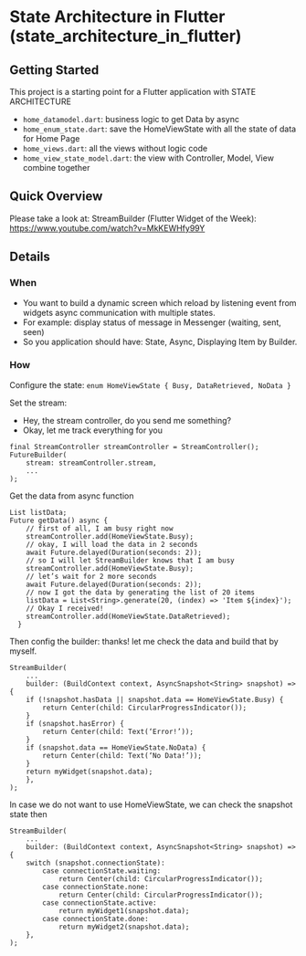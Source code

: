# State Architecture in Flutter (state_architecture_in_flutter)

## Getting Started

This project is a starting point for a Flutter application with STATE ARCHITECTURE

- `home_datamodel.dart`: business logic to get Data by async
- `home_enum_state.dart`: save the HomeViewState with all the state of data for Home Page
- `home_views.dart`: all the views without logic code
- `home_view_state_model.dart`: the view with Controller, Model, View combine together

## Quick Overview
Please take a look at: StreamBuilder (Flutter Widget of the Week): https://www.youtube.com/watch?v=MkKEWHfy99Y
## Details
### When
- You want to build a dynamic screen which reload by listening event from widgets async communication with multiple states.
- For example: display status of message in Messenger (waiting, sent, seen)
- So you application should have: State, Async, Displaying Item by Builder.
### How 

Configure the state:
`enum HomeViewState { Busy, DataRetrieved, NoData }`

Set the stream: 
 - Hey, the stream controller, do you send me something?
 - Okay, let me track everything for you
```
final StreamController streamController = StreamController();
FutureBuilder(
    stream: streamController.stream,
    ...
);
```

Get the data from async function

```
List listData;
Future getData() async {
	// first of all, I am busy right now
    streamController.add(HomeViewState.Busy);
    // okay, I will load the data in 2 seconds
    await Future.delayed(Duration(seconds: 2));
    // so I will let StreamBuilder knows that I am busy
    streamController.add(HomeViewState.Busy);
	// let’s wait for 2 more seconds
    await Future.delayed(Duration(seconds: 2));
    // now I got the data by generating the list of 20 items
    listData = List<String>.generate(20, (index) => 'Item ${index}');
	// Okay I received!
    streamController.add(HomeViewState.DataRetrieved);
  }
```

Then config the builder: thanks! let me check the data and build that by myself.
```
StreamBuilder(
    ...
    builder: (BuildContext context, AsyncSnapshot<String> snapshot) => {
    if (!snapshot.hasData || snapshot.data == HomeViewState.Busy) {
        return Center(child: CircularProgressIndicator());
    }
    if (snapshot.hasError) {
        return Center(child: Text(‘Error!’));
    }
    if (snapshot.data == HomeViewState.NoData) {
        return Center(child: Text(‘No Data!’));
    }
    return myWidget(snapshot.data);
    },
);
```

In case we do not want to use HomeViewState, we can check the snapshot state then
```
StreamBuilder(
    ...
    builder: (BuildContext context, AsyncSnapshot<String> snapshot) => {
    switch (snapshot.connectionState):
        case connectionState.waiting:
            return Center(child: CircularProgressIndicator());
        case connectionState.none:
            return Center(child: CircularProgressIndicator());
        case connectionState.active:
    	    return myWidget1(snapshot.data);
        case connectionState.done:
            return myWidget2(snapshot.data);
    },
);
```
